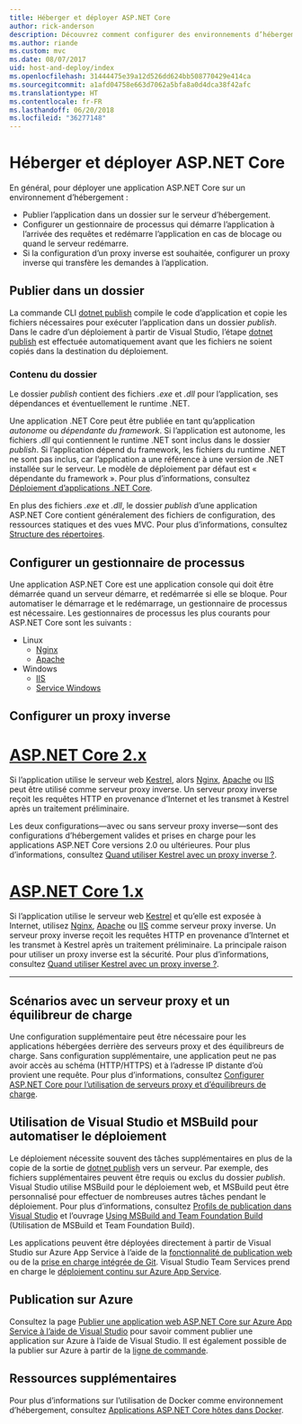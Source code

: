```yaml
---
title: Héberger et déployer ASP.NET Core
author: rick-anderson
description: Découvrez comment configurer des environnements d’hébergement et déployer des applications ASP.NET Core.
ms.author: riande
ms.custom: mvc
ms.date: 08/07/2017
uid: host-and-deploy/index
ms.openlocfilehash: 31444475e39a12d526dd624bb508770429e414ca
ms.sourcegitcommit: a1afd04758e663d7062a5bfa8a0d4dca38f42afc
ms.translationtype: HT
ms.contentlocale: fr-FR
ms.lasthandoff: 06/20/2018
ms.locfileid: "36277148"
---
```

# <a name="host-and-deploy-aspnet-core"></a>Héberger et déployer ASP.NET Core

En général, pour déployer une application ASP.NET Core sur un environnement d’hébergement :

* Publier l’application dans un dossier sur le serveur d’hébergement.
* Configurer un gestionnaire de processus qui démarre l’application à l’arrivée des requêtes et redémarre l’application en cas de blocage ou quand le serveur redémarre.
* Si la configuration d’un proxy inverse est souhaitée, configurer un proxy inverse qui transfère les demandes à l’application.

## <a name="publish-to-a-folder"></a>Publier dans un dossier

La commande CLI [dotnet publish](/dotnet/articles/core/tools/dotnet-publish) compile le code d’application et copie les fichiers nécessaires pour exécuter l’application dans un dossier *publish*. Dans le cadre d’un déploiement à partir de Visual Studio, l’étape [dotnet publish](/dotnet/core/tools/dotnet-publish) est effectuée automatiquement avant que les fichiers ne soient copiés dans la destination du déploiement.

### <a name="folder-contents"></a>Contenu du dossier

Le dossier *publish* contient des fichiers *.exe* et *.dll* pour l’application, ses dépendances et éventuellement le runtime .NET.

Une application .NET Core peut être publiée en tant qu’application *autonome* ou *dépendante du framework*. Si l’application est autonome, les fichiers *.dll* qui contiennent le runtime .NET sont inclus dans le dossier *publish*. Si l’application dépend du framework, les fichiers du runtime .NET ne sont pas inclus, car l’application a une référence à une version de .NET installée sur le serveur. Le modèle de déploiement par défaut est « dépendante du framework ». Pour plus d’informations, consultez [Déploiement d’applications .NET Core](/dotnet/articles/core/deploying/index).

En plus des fichiers *.exe* et *.dll*, le dossier *publish* d’une application ASP.NET Core contient généralement des fichiers de configuration, des ressources statiques et des vues MVC. Pour plus d’informations, consultez [Structure des répertoires](xref:host-and-deploy/directory-structure).

## <a name="set-up-a-process-manager"></a>Configurer un gestionnaire de processus

Une application ASP.NET Core est une application console qui doit être démarrée quand un serveur démarre, et redémarrée si elle se bloque. Pour automatiser le démarrage et le redémarrage, un gestionnaire de processus est nécessaire. Les gestionnaires de processus les plus courants pour ASP.NET Core sont les suivants :

* Linux
  * [Nginx](xref:host-and-deploy/linux-nginx)
  * [Apache](xref:host-and-deploy/linux-apache)
* Windows
  * [IIS](xref:host-and-deploy/iis/index)
  * [Service Windows](xref:host-and-deploy/windows-service)

## <a name="set-up-a-reverse-proxy"></a>Configurer un proxy inverse

# <a name="aspnet-core-2xtabaspnetcore2x"></a>[ASP.NET Core 2.x](#tab/aspnetcore2x)

Si l’application utilise le serveur web [Kestrel](xref:fundamentals/servers/kestrel), alors [Nginx](xref:host-and-deploy/linux-nginx), [Apache](xref:host-and-deploy/linux-apache) ou [IIS](xref:host-and-deploy/iis/index) peut être utilisé comme serveur proxy inverse. Un serveur proxy inverse reçoit les requêtes HTTP en provenance d’Internet et les transmet à Kestrel après un traitement préliminaire.

Les deux configurations&mdash;avec ou sans serveur proxy inverse&mdash;sont des configurations d’hébergement valides et prises en charge pour les applications ASP.NET Core versions 2.0 ou ultérieures. Pour plus d’informations, consultez [Quand utiliser Kestrel avec un proxy inverse ?](xref:fundamentals/servers/kestrel#when-to-use-kestrel-with-a-reverse-proxy).

# <a name="aspnet-core-1xtabaspnetcore1x"></a>[ASP.NET Core 1.x](#tab/aspnetcore1x)

Si l’application utilise le serveur web [Kestrel](xref:fundamentals/servers/kestrel) et qu’elle est exposée à Internet, utilisez [Nginx](xref:host-and-deploy/linux-nginx), [Apache](xref:host-and-deploy/linux-apache) ou [IIS](xref:host-and-deploy/iis/index) comme serveur proxy inverse. Un serveur proxy inverse reçoit les requêtes HTTP en provenance d’Internet et les transmet à Kestrel après un traitement préliminaire. La principale raison pour utiliser un proxy inverse est la sécurité. Pour plus d’informations, consultez [Quand utiliser Kestrel avec un proxy inverse ?](xref:fundamentals/servers/kestrel?tabs=aspnetcore1x#when-to-use-kestrel-with-a-reverse-proxy).

---

## <a name="proxy-server-and-load-balancer-scenarios"></a>Scénarios avec un serveur proxy et un équilibreur de charge

Une configuration supplémentaire peut être nécessaire pour les applications hébergées derrière des serveurs proxy et des équilibreurs de charge. Sans configuration supplémentaire, une application peut ne pas avoir accès au schéma (HTTP/HTTPS) et à l’adresse IP distante d’où provient une requête. Pour plus d’informations, consultez [Configurer ASP.NET Core pour l’utilisation de serveurs proxy et d’équilibreurs de charge](xref:host-and-deploy/proxy-load-balancer).

## <a name="using-visual-studio-and-msbuild-to-automate-deployment"></a>Utilisation de Visual Studio et MSBuild pour automatiser le déploiement

Le déploiement nécessite souvent des tâches supplémentaires en plus de la copie de la sortie de [dotnet publish](/dotnet/core/tools/dotnet-publish) vers un serveur. Par exemple, des fichiers supplémentaires peuvent être requis ou exclus du dossier *publish*. Visual Studio utilise MSBuild pour le déploiement web, et MSBuild peut être personnalisé pour effectuer de nombreuses autres tâches pendant le déploiement. Pour plus d’informations, consultez [Profils de publication dans Visual Studio](xref:host-and-deploy/visual-studio-publish-profiles) et l’ouvrage [Using MSBuild and Team Foundation Build](http://msbuildbook.com/) (Utilisation de MSBuild et Team Foundation Build).

Les applications peuvent être déployées directement à partir de Visual Studio sur Azure App Service à l’aide de la [fonctionnalité de publication web](xref:tutorials/publish-to-azure-webapp-using-vs) ou de la [prise en charge intégrée de Git](xref:host-and-deploy/azure-apps/azure-continuous-deployment). Visual Studio Team Services prend en charge le [déploiement continu sur Azure App Service](/vsts/build-release/apps/cd/azure/aspnet-core-to-azure-webapp?tabs=vsts).

## <a name="publishing-to-azure"></a>Publication sur Azure

Consultez la page [Publier une application web ASP.NET Core sur Azure App Service à l’aide de Visual Studio](xref:tutorials/publish-to-azure-webapp-using-vs) pour savoir comment publier une application sur Azure à l’aide de Visual Studio. Il est également possible de la publier sur Azure à partir de la [ligne de commande](xref:tutorials/publish-to-azure-webapp-using-cli).

## <a name="additional-resources"></a>Ressources supplémentaires

Pour plus d’informations sur l’utilisation de Docker comme environnement d’hébergement, consultez [Applications ASP.NET Core hôtes dans Docker](xref:host-and-deploy/docker/index).

